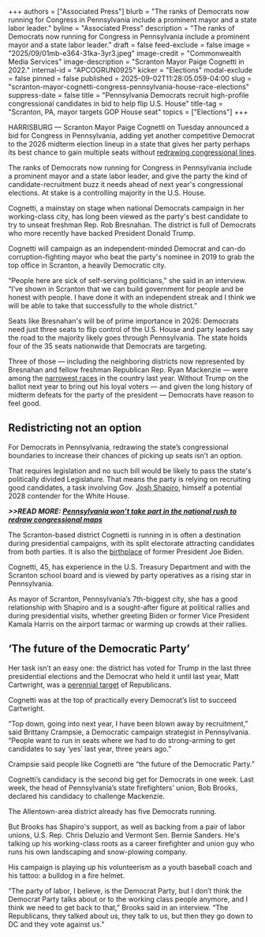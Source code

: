 +++
authors = ["Associated Press"]
blurb = "The ranks of Democrats now running for Congress in Pennsylvania include a prominent mayor and a state labor leader."
byline = "Associated Press"
description = "The ranks of Democrats now running for Congress in Pennsylvania include a prominent mayor and a state labor leader."
draft = false
feed-exclude = false
image = "2025/09/01mb-e364-31ka-3yr3.jpeg"
image-credit = "Commonwealth Media Services"
image-description = "Scranton Mayor Paige Cognetti in 2022."
internal-id = "APCOGRUN0925"
kicker = "Elections"
modal-exclude = false
pinned = false
published = 2025-09-02T11:28:05.059-04:00
slug = "scranton-mayor-cognetti-congress-pennsylvania-house-race-elections"
suppress-date = false
title = "Pennsylvania Democrats recruit high-profile congressional candidates in bid to help flip U.S. House"
title-tag = "Scranton, PA, mayor targets GOP House seat"
topics = ["Elections"]
+++

HARRISBURG — Scranton Mayor Paige Cognetti on Tuesday announced a bid for Congress in Pennsylvania, adding yet another competitive Democrat to the 2026 midterm election lineup in a state that gives her party perhaps its best chance to gain multiple seats without <a href="https://www.spotlightpa.org/news/2025/09/redistricting-gerrymandering-shapiro-pennsylvania-trump-redistricting/">redrawing congressional lines</a>.

The ranks of Democrats now running for Congress in Pennsylvania include a prominent mayor and a state labor leader, and give the party the kind of candidate-recruitment buzz it needs ahead of next year&#39;s congressional elections. At stake is a controlling majority in the U.S. House.

Cognetti, a mainstay on stage when national Democrats campaign in her working-class city, has long been viewed as the party&#39;s best candidate to try to unseat freshman Rep. Rob Bresnahan. The district is full of Democrats who more recently have backed President Donald Trump.

Cognetti will campaign as an independent-minded Democrat and can-do corruption-fighting mayor who beat the party&#39;s nominee in 2019 to grab the top office in Scranton, a heavily Democratic city.

“People here are sick of self-serving politicians,” she said in an interview. “I’ve shown in Scranton that we can build government for people and be honest with people. I have done it with an independent streak and I think we will be able to take that successfully to the whole district.”

Seats like Bresnahan&#39;s will be of prime importance in 2026: Democrats need just three seats to flip control of the U.S. House and party leaders say the road to the majority likely goes through Pennsylvania. The state holds four of the 35 seats nationwide that Democrats are targeting.

Three of those — including the neighboring districts now represented by Bresnahan and fellow freshman Republican Rep. Ryan Mackenzie — were among the <a href="https://apnews.com/article/congress-trump-pennsylvania-medicaid-tariffs-republicans-2026-7fa86e06996ea2d9632f766a3215f54d">narrowest races</a> in the country last year. Without Trump on the ballot next year to bring out his loyal voters — and given the long history of midterm defeats for the party of the president — Democrats have reason to feel good.

## Redistricting not an option

For Democrats in Pennsylvania, redrawing the state’s congressional boundaries to increase their chances of picking up seats isn’t an option.

That requires legislation and no such bill would be likely to pass the state&#39;s politically divided Legislature. That means the party is relying on recruiting good candidates, a task involving Gov. <a href="https://apnews.com/hub/josh-shapiro">Josh Shapiro,</a> himself a potential 2028 contender for the White House.

<strong><em>&gt;&gt;READ MORE: </em></strong><a href="https://www.spotlightpa.org/news/2025/09/redistricting-gerrymandering-shapiro-pennsylvania-trump-redistricting/"><strong><em>Pennsylvania won’t take part in the national rush to redraw congressional maps</em></strong></a><strong><em></em></strong>

The Scranton-based district Cognetti is running in is often a destination during presidential campaigns, with its split electorate attracting candidates from both parties. It is also the <a href="https://apnews.com/article/election-2020-joe-biden-donald-trump-pennsylvania-elections-48ecc3dfb11a91020aef5dc3fb8d22de">birthplace</a> of former President Joe Biden.

Cognetti, 45, has experience in the U.S. Treasury Department and with the Scranton school board and is viewed by party operatives as a rising star in Pennsylvania.

As mayor of Scranton, Pennsylvania’s 7th-biggest city, she has a good relationship with Shapiro and is a sought-after figure at political rallies and during presidential visits, whether greeting Biden or former Vice President Kamala Harris on the airport tarmac or warming up crowds at their rallies.

## ‘The future of the Democratic Party’

Her task isn’t an easy one: the district has voted for Trump in the last three presidential elections and the Democrat who held it until last year, Matt Cartwright, was a <a href="https://apnews.com/article/pennsylvania-congress-2024-election-perry-mackenzie-bresnahan-3c79f724690fb734cdcc921512165b72">perennial target</a> of Republicans.

Cognetti was at the top of practically every Democrat’s list to succeed Cartwright.

“Top down, going into next year, I have been blown away by recruitment,” said Brittany Crampsie, a Democratic campaign strategist in Pennsylvania. “People want to run in seats where we had to do strong-arming to get candidates to say ‘yes’ last year, three years ago.”

Crampsie said people like Cognetti are “the future of the Democratic Party.”

Cognetti’s candidacy is the second big get for Democrats in one week. Last week, the head of Pennsylvania’s state firefighters’ union, Bob Brooks, declared his candidacy to challenge Mackenzie.

The Allentown-area district already has five Democrats running.

But Brooks has Shapiro&#39;s support, as well as backing from a pair of labor unions, U.S. Rep. Chris Deluzio and Vermont Sen. Bernie Sanders. He&#39;s talking up his working-class roots as a career firefighter and union guy who runs his own landscaping and snow-plowing company.

His campaign is playing up his volunteerism as a youth baseball coach and his tattoo: a bulldog in a fire helmet.

“The party of labor, I believe, is the Democrat Party, but I don’t think the Democrat Party talks about or to the working class people anymore, and I think we need to get back to that,” Brooks said in an interview. “The Republicans, they talked about us, they talk to us, but then they go down to DC and they vote against us.”<strong></strong>

